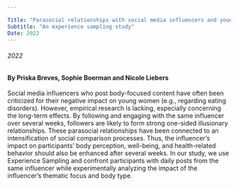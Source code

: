 ```yaml
---

Title: "Parasocial relationships with social media influencers and young women’s body perception" 
Subtitle: "An experience sampling study"
Date: 2022
---
```

###### 2022
#### By Priska Breves, Sophie Boerman and Nicole Liebers


Social media influencers who post body-focused content have often been criticized for their negative impact on young women (e.g., regarding eating disorders). However, empirical research is lacking, especially concerning the long-term effects. By following and engaging with the same influencer over several weeks, followers are likely to form strong one-sided illusionary relationships. These parasocial relationships have been connected to an intensification of social comparison processes. Thus, the influencer’s impact on participants’ body perception, well-being, and health-related behavior should also be enhanced after several weeks. In our study, we use Experience Sampling and confront participants with daily posts from the same influencer while experimentally analyzing the impact of the influencer’s thematic focus and body type.



